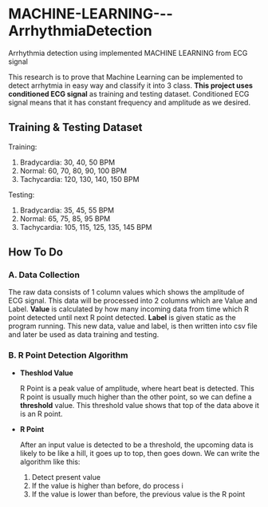 # MACHINE-LEARNING---ArrhythmiaDetection

Arrhythmia detection using implemented MACHINE LEARNING from ECG signal

This research is to prove that Machine Learning can be implemented to detect arrhytmia in easy way and classify it into 3 class. **This project uses conditioned ECG signal** as training and testing dataset. Conditioned ECG signal means that it has constant frequency and amplitude as we desired.



## Training & Testing Dataset

Training:

1. Bradycardia: 30, 40, 50 BPM
2. Normal: 60, 70, 80, 90, 100 BPM
3. Tachycardia: 120, 130, 140, 150 BPM

Testing:

1. Bradycardia: 35, 45, 55 BPM
2. Normal: 65, 75, 85, 95 BPM
3. Tachycardia: 105, 115, 125, 135, 145 BPM

## How To Do

### A. Data Collection

The raw data consists of 1 column values which shows the amplitude of ECG signal. This data will be processed into 2 columns which are Value and Label. **Value** is calculated by how many incoming data from time which R point detected until next R point detected. **Label** is given static as the program running. This new data, value and label, is then written into csv file and later be used as data training and testing.

### B. R Point Detection Algorithm

- **Theshlod Value**

  R Point is a peak value of amplitude, where heart beat is detected. This R point is usually much higher than the other point, so we can define a **threshold** value. This threshold value shows that top of the data above it is an R point.

- **R Point** 

  After an input value is detected to be a threshold, the upcoming data is likely to be like a hill, it goes up to top, then goes down. We can write the algorithm like this:

  1. Detect present value
  2. If the value is higher than before, do process i
  3. If the value is lower than before, the previous value is the R point

